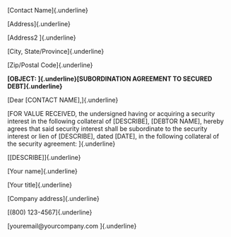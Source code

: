 [Contact Name]{.underline}

[Address]{.underline}

[Address2 ]{.underline}

[City, State/Province]{.underline}

[Zip/Postal Code]{.underline}

**[OBJECT: ]{.underline}[SUBORDINATION AGREEMENT TO SECURED
DEBT]{.underline}**

[Dear \[CONTACT NAME\],]{.underline}

[FOR VALUE RECEIVED, the undersigned having or acquiring a security
interest in the following collateral of \[DESCRIBE\], \[DEBTOR NAME\],
hereby agrees that said security interest shall be subordinate to the
security interest or lien of \[DESCRIBE\], dated \[DATE\], in the
following collateral of the security agreement: ]{.underline}

[\[DESCRIBE\]]{.underline}

[Your name]{.underline}

[Your title]{.underline}

[Company address]{.underline}

[(800) 123-4567]{.underline}

[youremail\@yourcompany.com ]{.underline}
